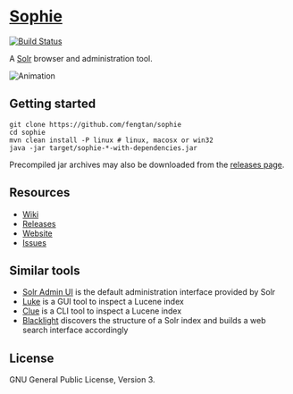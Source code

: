 # [Sophie](http://fengtan.github.io/sophie/)

[![Build Status](https://travis-ci.org/fengtan/sophie.svg?branch=master)](https://travis-ci.org/fengtan/sophie)

A [Solr](http://lucene.apache.org/solr/) browser and administration tool.

![Animation](https://raw.github.com/fengtan/sophie/master/anim.gif)

## Getting started

    git clone https://github.com/fengtan/sophie
    cd sophie
    mvn clean install -P linux # linux, macosx or win32
    java -jar target/sophie-*-with-dependencies.jar

Precompiled jar archives may also be downloaded from the [releases page](https://github.com/fengtan/sophie/releases).

## Resources

- [Wiki](https://github.com/fengtan/sophie/wiki)
- [Releases](https://github.com/fengtan/sophie/releases)
- [Website](http://fengtan.github.io/sophie/)
- [Issues](https://github.com/fengtan/sophie/issues)

## Similar tools

- [Solr Admin UI](https://cwiki.apache.org/confluence/display/solr/Overview+of+the+Solr+Admin+UI) is the default administration interface provided by Solr
- [Luke](https://github.com/DmitryKey/luke) is a GUI tool to inspect a Lucene index
- [Clue](https://github.com/javasoze/clue) is a CLI tool to inspect a Lucene index
- [Blacklight](https://github.com/projectblacklight/blacklight) discovers the structure of a Solr index and builds a web search interface accordingly

## License

GNU General Public License, Version 3.
